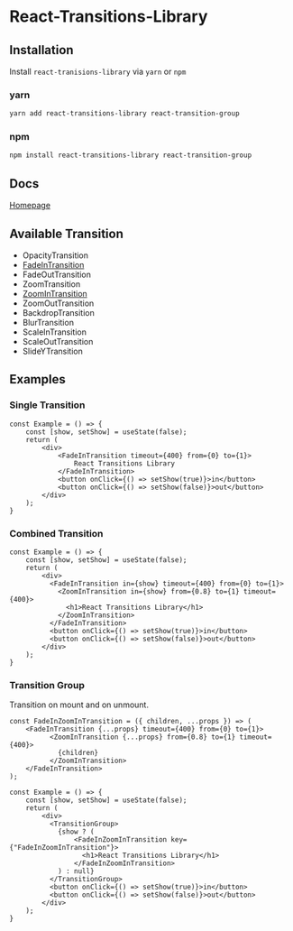 # React-Transitions-Library

## Installation
Install `react-tranisions-library` via `yarn` or `npm`
### yarn
```sh
yarn add react-transitions-library react-transition-group
```
### npm
```sh
npm install react-transitions-library react-transition-group
```

## Docs
[Homepage](https://rilexus.github.io/react-transition-library/)

## Available Transition
* OpacityTransition
* [FadeInTransition](transitions/fade-in-transition/README.md)
* FadeOutTransition
* ZoomTransition
* [ZoomInTransition](transitions/zoom-in-transition/README.md)
* ZoomOutTransition
* BackdropTransition
* BlurTransition
* ScaleInTransition
* ScaleOutTransition
* SlideYTransition

## Examples
### Single Transition
```tsx
const Example = () => {
    const [show, setShow] = useState(false);
    return (
        <div>
            <FadeInTransition timeout={400} from={0} to={1}>
                React Transitions Library
            </FadeInTransition>
            <button onClick={() => setShow(true)}>in</button>
            <button onClick={() => setShow(false)}>out</button>
        </div> 
    );
}
```

### Combined Transition
```tsx
const Example = () => {
    const [show, setShow] = useState(false);
    return (
        <div>
          <FadeInTransition in={show} timeout={400} from={0} to={1}>
            <ZoomInTransition in={show} from={0.8} to={1} timeout={400}>
              <h1>React Transitions Library</h1>
            </ZoomInTransition>
          </FadeInTransition>
          <button onClick={() => setShow(true)}>in</button>
          <button onClick={() => setShow(false)}>out</button>
        </div> 
    );
}
```

### Transition Group
Transition on mount and on unmount.
```tsx
const FadeInZoomInTransition = ({ children, ...props }) => (
	<FadeInTransition {...props} timeout={400} from={0} to={1}>
          <ZoomInTransition {...props} from={0.8} to={1} timeout={400}>
            {children}
          </ZoomInTransition>
	</FadeInTransition>
);

const Example = () => {
    const [show, setShow] = useState(false);
    return (
        <div>
          <TransitionGroup>
            {show ? (
            	<FadeInZoomInTransition key={"FadeInZoomInTransition"}>
                  <h1>React Transitions Library</h1>
            	</FadeInZoomInTransition>
            ) : null}
          </TransitionGroup>
          <button onClick={() => setShow(true)}>in</button>
          <button onClick={() => setShow(false)}>out</button>
        </div> 
    );
}
```
